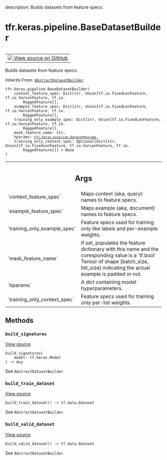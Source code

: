 description: Builds datasets from feature specs.

<div itemscope itemtype="http://developers.google.com/ReferenceObject">
<meta itemprop="name" content="tfr.keras.pipeline.BaseDatasetBuilder" />
<meta itemprop="path" content="Stable" />
<meta itemprop="property" content="__init__"/>
<meta itemprop="property" content="build_signatures"/>
<meta itemprop="property" content="build_train_dataset"/>
<meta itemprop="property" content="build_valid_dataset"/>
</div>

# tfr.keras.pipeline.BaseDatasetBuilder

<!-- Insert buttons and diff -->

<table class="tfo-notebook-buttons tfo-api nocontent" align="left">
<td>
  <a target="_blank" href="https://github.com/tensorflow/ranking/tree/master/tensorflow_ranking/python/keras/pipeline.py#L382-L506">
    <img src="https://www.tensorflow.org/images/GitHub-Mark-32px.png" />
    View source on GitHub
  </a>
</td>
</table>

Builds datasets from feature specs.

Inherits From:
[`AbstractDatasetBuilder`](../../../tfr/keras/pipeline/AbstractDatasetBuilder.md)

<pre class="devsite-click-to-copy prettyprint lang-py tfo-signature-link">
<code>tfr.keras.pipeline.BaseDatasetBuilder(
    context_feature_spec: Dict[str, Union[tf.io.FixedLenFeature, tf.io.VarLenFeature, tf.io.
        RaggedFeature]],
    example_feature_spec: Dict[str, Union[tf.io.FixedLenFeature, tf.io.VarLenFeature, tf.io.
        RaggedFeature]],
    training_only_example_spec: Dict[str, Union[tf.io.FixedLenFeature, tf.io.VarLenFeature, tf.io.
        RaggedFeature]],
    mask_feature_name: str,
    hparams: <a href="../../../tfr/keras/pipeline/DatasetHparams.md"><code>tfr.keras.pipeline.DatasetHparams</code></a>,
    training_only_context_spec: Optional[Dict[str, Union[tf.io.FixedLenFeature, tf.io.VarLenFeature, tf.io.
        RaggedFeature]]] = None
)
</code></pre>

<!-- Placeholder for "Used in" -->

<!-- Tabular view -->
 <table class="responsive fixed orange">
<colgroup><col width="214px"><col></colgroup>
<tr><th colspan="2"><h2 class="add-link">Args</h2></th></tr>

<tr>
<td>
`context_feature_spec`
</td>
<td>
Maps context (aka, query) names to feature specs.
</td>
</tr><tr>
<td>
`example_feature_spec`
</td>
<td>
Maps example (aka, document) names to feature specs.
</td>
</tr><tr>
<td>
`training_only_example_spec`
</td>
<td>
Feature specs used for training only like
labels and per-example weights.
</td>
</tr><tr>
<td>
`mask_feature_name`
</td>
<td>
If set, populates the feature dictionary with this name
and the coresponding value is a `tf.bool` Tensor of shape [batch_size,
list_size] indicating the actual example is padded or not.
</td>
</tr><tr>
<td>
`hparams`
</td>
<td>
A dict containing model hyperparameters.
</td>
</tr><tr>
<td>
`training_only_context_spec`
</td>
<td>
Feature specs used for training only per-list
weights.
</td>
</tr>
</table>

## Methods

<h3 id="build_signatures"><code>build_signatures</code></h3>

<a target="_blank" href="https://github.com/tensorflow/ranking/tree/master/tensorflow_ranking/python/keras/pipeline.py#L500-L506">View
source</a>

<pre class="devsite-click-to-copy prettyprint lang-py tfo-signature-link">
<code>build_signatures(
    model: tf.keras.Model
) -> Any
</code></pre>

See `AbstractDatasetBuilder`.

<h3 id="build_train_dataset"><code>build_train_dataset</code></h3>

<a target="_blank" href="https://github.com/tensorflow/ranking/tree/master/tensorflow_ranking/python/keras/pipeline.py#L483-L489">View
source</a>

<pre class="devsite-click-to-copy prettyprint lang-py tfo-signature-link">
<code>build_train_dataset() -> tf.data.Dataset
</code></pre>

See `AbstractDatasetBuilder`.

<h3 id="build_valid_dataset"><code>build_valid_dataset</code></h3>

<a target="_blank" href="https://github.com/tensorflow/ranking/tree/master/tensorflow_ranking/python/keras/pipeline.py#L491-L498">View
source</a>

<pre class="devsite-click-to-copy prettyprint lang-py tfo-signature-link">
<code>build_valid_dataset() -> tf.data.Dataset
</code></pre>

See `AbstractDatasetBuilder`.
